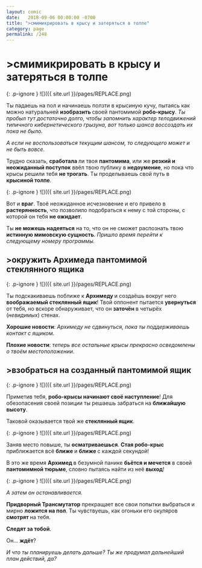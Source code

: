 ```yaml
---
layout: comic
date:   2018-09-06 00:00:00 -0700
title: ">смимикрировать в крысу и затеряться в толпе"
category: page
permalink: /248
---
```

# >смимикрировать в крысу и затеряться в толпе

{: .p-ignore }
![]({{ site.url }}/pages/REPLACE.png)

Ты падаешь на пол и начинаешь ползти в крысиную кучу, пытаясь как можно натуральней <strong>изобразить </strong>своей пантомимой <strong>робо-крысу</strong>. <em>Ты пробыл тут достаточно долго, чтобы запомнить характер телодвижений типичного кибернетического грызуна, вот только шанса воссоздать их пока не было.</em>

<em>А если не воспользоваться текущим шансом, то следующего может и не быть вовсе.</em>

Трудно сказать, <strong>сработала </strong>ли твоя <strong>пантомима</strong>, или же <strong>резкий и неожиданный поступок</strong> ввёл твою публику в <strong>недоумение</strong>, но пока что крысы решили тебя <strong>не трогать</strong>. Ты проделываешь свой путь в <strong>крысиной толпе</strong>.

{: .p-ignore }
![]({{ site.url }}/pages/REPLACE.png)

Вот и <strong>враг</strong>. Твоё неожиданное исчезновение и его привело в <strong>растерянность</strong>, что позволило подобраться к нему с той стороны, с которой он тебя <strong>не ожидает</strong>.

Ты <strong>не можешь надеяться</strong> на то, что он не сможет распознать твою <strong>истинную мимовскую сущность</strong>. <em>Пришло время перейти к следующему номеру программы.</em>

## >окружить Архимеда пантомимой стеклянного ящика

{: .p-ignore }
![]({{ site.url }}/pages/REPLACE.png)

Ты подскакиваешь поближе к <strong>Архимеду </strong>и создаёшь вокруг него <strong>воображаемый стеклянный ящик</strong>! Твой оппонент пытается <strong>увернуться</strong> от тебя, но вскоре обнаруживает, что он <strong>заточён </strong>в четырёх (<em>невидимых</em>) стенах.

<strong>Хорошие новости</strong>: <em>Архимеду не сдвинуться, пока ты поддерживаешь контакт с ящиком</em>.

<strong>Плохие новости</strong>: <em>теперь все остальные крысы прекрасно осведомлены о твоём местоположении</em>.

## >взобраться на созданный пантомимой ящик

{: .p-ignore }
![]({{ site.url }}/pages/REPLACE.png)

Приметив тебя, <strong>робо-крысы начинают своё наступление</strong>! Для обезопасения своей позиции ты решаешь забраться на <strong>ближайшую высоту</strong>. 

Таковой оказывается твой же <strong>стеклянный ящик</strong>.

{: .p-ignore }
![]({{ site.url }}/pages/REPLACE.png)

Заняв место повыше, ты <strong>осматриваешься</strong>. <strong>Стая робо-крыс</strong> приближается всё <strong>ближе </strong>и <strong>ближе </strong>с каждой секундой!

В это же время <strong>Архимед </strong>в безумной панике <strong>бьётся и мечется</strong> в своей <strong>пантомимной тюрьме</strong>, словно пытаясь найти из неё <strong>выход</strong>!

{: .p-ignore }
![]({{ site.url }}/pages/REPLACE.png)

<em>А затем он останавливается. </em>

<strong>Придворный Трансмутатор</strong> прекращает все свои попытки выбраться и мирно <strong>ложится на пол</strong>. Ты чувствуешь, как огоньки его окуляров <strong>смотрят </strong>на тебя.

<strong>Следят за тобой</strong>.

Он… <strong>ждёт</strong>?

<em>И что ты планируешь делать дальше? Ты же продумал дальнейший план действий, да?</em>
